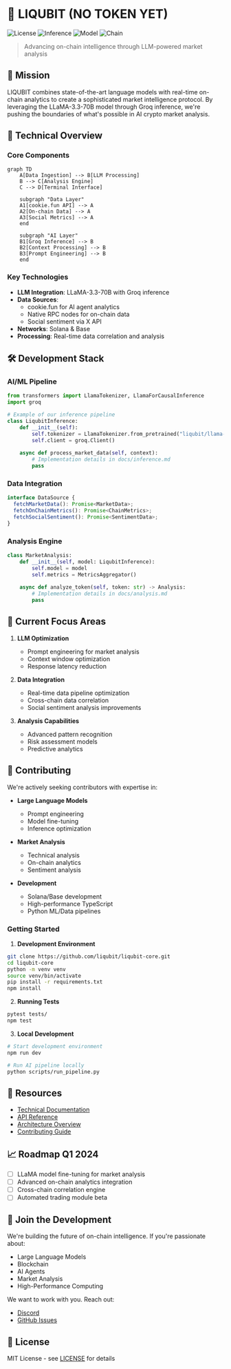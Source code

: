 # 🧠 LIQUBIT (NO TOKEN YET)

![License](https://img.shields.io/badge/license-MIT-blue.svg)
![Inference](https://img.shields.io/badge/inference-groq-green.svg)
![Model](https://img.shields.io/badge/model-llama--3.3--70b-red.svg)
![Chain](https://img.shields.io/badge/networks-solana%20|%20base-purple.svg)

> Advancing on-chain intelligence through LLM-powered market analysis

## 🎯 Mission
LIQUBIT combines state-of-the-art language models with real-time on-chain analytics to create a sophisticated market intelligence protocol. By leveraging the LLaMA-3.3-70B model through Groq inference, we're pushing the boundaries of what's possible in AI crypto market analysis.

## 🔬 Technical Overview

### Core Components

```mermaid
graph TD
    A[Data Ingestion] --> B[LLM Processing]
    B --> C[Analysis Engine]
    C --> D[Terminal Interface]
    
    subgraph "Data Layer"
    A1[cookie.fun API] --> A
    A2[On-chain Data] --> A
    A3[Social Metrics] --> A
    end
    
    subgraph "AI Layer"
    B1[Groq Inference] --> B
    B2[Context Processing] --> B
    B3[Prompt Engineering] --> B
    end
```

### Key Technologies

- **LLM Integration**: LLaMA-3.3-70B with Groq inference
- **Data Sources**:
  - cookie.fun for AI agent analytics
  - Native RPC nodes for on-chain data
  - Social sentiment via X API
- **Networks**: Solana & Base
- **Processing**: Real-time data correlation and analysis

## 🛠 Development Stack

### AI/ML Pipeline
```python
from transformers import LlamaTokenizer, LlamaForCausalInference
import groq

# Example of our inference pipeline
class LiqubitInference:
    def __init__(self):
        self.tokenizer = LlamaTokenizer.from_pretrained("liqubit/llama-3.3-70b")
        self.client = groq.Client()
    
    async def process_market_data(self, context):
        # Implementation details in docs/inference.md
        pass
```

### Data Integration
```typescript
interface DataSource {
  fetchMarketData(): Promise<MarketData>;
  fetchOnChainMetrics(): Promise<ChainMetrics>;
  fetchSocialSentiment(): Promise<SentimentData>;
}
```

### Analysis Engine
```python
class MarketAnalysis:
    def __init__(self, model: LiqubitInference):
        self.model = model
        self.metrics = MetricsAggregator()
    
    async def analyze_token(self, token: str) -> Analysis:
        # Implementation details in docs/analysis.md
        pass
```

## 🔄 Current Focus Areas

1. **LLM Optimization**
   - Prompt engineering for market analysis
   - Context window optimization
   - Response latency reduction

2. **Data Integration**
   - Real-time data pipeline optimization
   - Cross-chain data correlation
   - Social sentiment analysis improvements

3. **Analysis Capabilities**
   - Advanced pattern recognition
   - Risk assessment models
   - Predictive analytics

## 🤝 Contributing

We're actively seeking contributors with expertise in:

- **Large Language Models**
  - Prompt engineering
  - Model fine-tuning
  - Inference optimization

- **Market Analysis**
  - Technical analysis
  - On-chain analytics
  - Sentiment analysis

- **Development**
  - Solana/Base development
  - High-performance TypeScript
  - Python ML/Data pipelines

### Getting Started

1. **Development Environment**
```bash
git clone https://github.com/liqubit/liqubit-core.git
cd liqubit-core
python -m venv venv
source venv/bin/activate
pip install -r requirements.txt
npm install
```

2. **Running Tests**
```bash
pytest tests/
npm test
```

3. **Local Development**
```bash
# Start development environment
npm run dev

# Run AI pipeline locally
python scripts/run_pipeline.py
```


## 🔗 Resources

- [Technical Documentation](https://docs.liqubit.xyz)
- [API Reference](https://docs.liqubit.xyz/api)
- [Architecture Overview](https://docs.liqubit.xyz/architecture)
- [Contributing Guide](https://docs.liqubit.xyz/contributing)


## 📈 Roadmap Q1 2024

- [ ] LLaMA model fine-tuning for market analysis
- [ ] Advanced on-chain analytics integration
- [ ] Cross-chain correlation engine
- [ ] Automated trading module beta

## 🤖 Join the Development

We're building the future of on-chain intelligence. If you're passionate about:
- Large Language Models
- Blockchain
- AI Agents
- Market Analysis
- High-Performance Computing

We want to work with you. Reach out:
- [Discord](https://discord.gg/liqubit-dev)
- [GitHub Issues](https://github.com/liqubit/liqubit-core/issues)

## 📜 License

MIT License - see [LICENSE](LICENSE) for details

